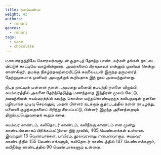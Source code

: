 ```yaml
---
title: நளவெண்பா
weight: 43
authors:
  - rmhari
genres:
  - rmhari 
tags:
  - cake
  - chocolate
---
```


மகாபாரதத்திலே கௌரவர்களுடன் சூதாடித் தோற்ற பாண்டவர்கள் தங்கள் நாட்டை விட்டுக் காட்டிலே வாழ்கின்றனர். அவர்களைப் பிரகதசுவர் என்னும் முனிவர் சென்று காண்கிறார். தமக்கு நிகழ்ந்தவற்றையிட்டுக் கவலையுடன் இருந்த தருமரைத் தேற்றுமுகமாக முனிவர் அவருக்குக் கூறியதாக இந் நூல் அமைந்துள்ளது.

நிடத நாட்டின் மன்னன் நளன். அவனது மனைவி தமயந்தி நளனை விரும்பி சுயம்வரத்தில் அவனை தேர்ந்தெடுத்து மணந்ததை இந்திரன் மூலம் கேட்டு, தமயந்தியின் சுயம்வரத்தில் கலந்து கொள்ள வந்துகொண்டிருந்த கலிபுருஷன் நளனை பழிவாங்க முடிவு செய்வதும், அதன் பின்னர் நடக்கும் சூதாட்டத்தில் நளன் நாடிழந்து, மனைவி குழந்தைகளைப் பிரிந்து சிரமப்பட்டு, பின்னர் இழந்த அனைத்தையும் திரும்பப்பெறுவதைக் கூறும் கதை.

சுயம்வர காண்டம், கலிதொடர் காண்டம், கலிநீங்கு காண்டம் என மூன்று காண்டங்களாகப் பிரிக்கப்பட்டுள்ள இந் நூலில், 405 வெண்பாக்கள் உள்ளன. இவற்றுள் 13 வெண்பாக்கள், பாயிரம், நூல்வரலாறு என்பனவாகும். சுயம்வர காண்டத்தில் 155 வெண்பாக்களும், கலிதொடர் காண்டத்தில் 147 வெண்பாக்களும், கலிநீங்கு காண்டத்தில் 90 வெண்பாக்களும் உள்ளன.
